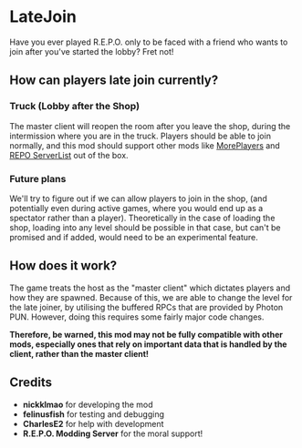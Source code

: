 # LateJoin
Have you ever played R.E.P.O. only to be faced with a friend who wants to join after you've started the lobby? Fret not!

## How can players late join currently?
### Truck (Lobby after the Shop)
The master client will reopen the room after you leave the shop, during the intermission where you are in the truck. Players should be able to join normally, and this mod should support other mods like [MorePlayers](https://thunderstore.io/c/repo/p/zelofi/MorePlayers/) and [REPO ServerList](https://thunderstore.io/c/repo/p/QERT2002/REPO_ServerList/) out of the box.

###  Future plans
We'll try to figure out if we can allow players to join in the shop, (and potentially even during active games, where you would end up as a spectator rather than a player). Theoretically in the case of loading the shop, loading into any level should be possible in that case, but can't be promised and if added, would need to be an experimental feature.

## How does it work?
The game treats the host as the "master client" which dictates players and how they are spawned. Because of this, we are able to change the level for the late joiner, by utilising the buffered RPCs that are provided by Photon PUN. However, doing this requires some fairly major code changes.

**Therefore, be warned, this mod may not be fully compatible with other mods, especially ones that rely on important data that is handled by the client, rather than the master client!**


## Credits
- **nickklmao** for developing the mod
- **felinusfish** for testing and debugging
- **CharlesE2** for help with development
- **R.E.P.O. Modding Server** for the moral support!
